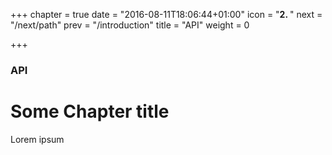 +++
chapter = true
date = "2016-08-11T18:06:44+01:00"
icon = "<b>2. </b>"
next = "/next/path"
prev = "/introduction"
title = "API"
weight = 0

+++

### API

# Some Chapter title

Lorem ipsum
